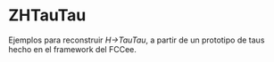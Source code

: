# ZHTauTau

Ejemplos para reconstruir *H->TauTau*, a partir de un prototipo de taus hecho en el
framework del FCCee.


